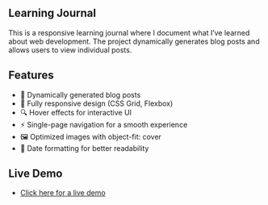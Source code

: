 ## Learning Journal

This is a responsive learning journal where I document what I’ve learned about web development. The project dynamically generates blog posts and allows users to view individual posts.

## Features
- 📜 Dynamically generated blog posts
- 🎨 Fully responsive design (CSS Grid, Flexbox)
- 🔍 Hover effects for interactive UI
- ⚡ Single-page navigation for a smooth experience
- 🖼 Optimized images with object-fit: cover
- 📅 Date formatting for better readability

## Live Demo 
- [Click here for a live demo](https://willowy-gaufre-8db072.netlify.app/)
